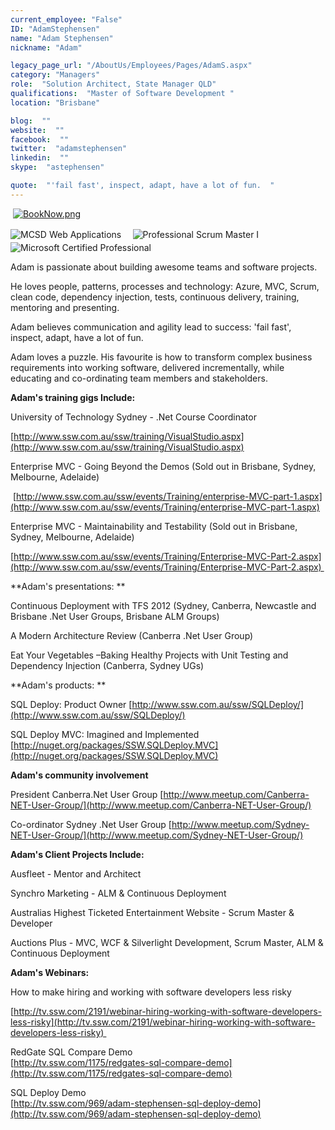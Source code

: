 ```yaml
---
current_employee: "False"
ID: "AdamStephensen"
name: "Adam Stephensen"
nickname: "Adam"

legacy_page_url: "/AboutUs/Employees/Pages/AdamS.aspx"
category: "Managers"
role:  "Solution Architect, State Manager QLD"
qualifications:  "Master of Software Development "
location: "Brisbane"

blog:  ""
website:  ""
facebook:  ""
twitter:  "adamstephensen"
linkedin:  ""
skype:  "astephensen"

quote:  "'fail fast', inspect, adapt, have a lot of fun.  "
---
```


​​​​​ [ ![BookNow.png](/AboutUs/Employees/PublishingImages/BookNow.png)](http://veethere.com/With/AdamStephensen) <span style="line-height:18px;"> </span>

 <span style="line-height:18px;"></span><span style="font-family:calibri;font-size:11pt;line-height:1.6;"> </span>![MCSD Web Applications](/AboutUs/Employees/PublishingImages/MCSD_2013(rgb)_1477.jpg)<span style="font-family:calibri;font-size:11pt;line-height:1.6;">     </span>![Professional Scrum Master I](/AboutUs/Employees/PublishingImages/PSMI.png)<span style="font-family:calibri;font-size:11pt;line-height:1.6;">    </span>![Microsoft Certified Professional](/AboutUs/Employees/PublishingImages/MCP.png)

Adam is passionate about building awesome teams and software projects.

He loves people, patterns, processes and technology: Azure, MVC, Scrum, clean code, dependency injection, tests, continuous delivery, training, mentoring and presenting.

Adam believes communication and agility lead to success: 'fail fast', inspect, adapt, have a lot of fun.<span>  </span>

Adam loves a puzzle. His favourite is how to transform complex business requirements into working software, delivered incrementally, while educating and co-ordinating team members and stakeholders.

 **Adam's training gigs Include:**

University of Technology Sydney - .Net Course Coordinator 

 [http://www.ssw.com.au/ssw/training/VisualStudio.aspx](http://www.ssw.com.au/ssw/training/VisualStudio.aspx)

Enterprise MVC - Going Beyond the Demos (Sold out in Brisbane, Sydney, Melbourne, Adelaide)

 [http://www.ssw.com.au/ssw/events/Training/enterprise-MVC-part-1.aspx](http://www.ssw.com.au/ssw/events/Training/enterprise-MVC-part-1.aspx)

Enterprise MVC - Maintainability and Testability (Sold out in Brisbane, Sydney, Melbourne, Adelaide)

 [http://www.ssw.com.au/ssw/events/Training/Enterprise-MVC-Part-2.aspx](http://www.ssw.com.au/ssw/events/Training/Enterprise-MVC-Part-2.aspx) 

 **Adam's presentations: **

Continuous Deployment with TFS 2012 (Sydney, Canberra, Newcastle and Brisbane .Net User Groups, Brisbane ALM Groups)

A Modern Architecture Review (Canberra .Net User Group)

Eat Your Vegetables –Baking Healthy Projects with Unit Testing and Dependency Injection (Canberra, Sydney UGs)

 **Adam's products: **

 <span>SQL Deploy: Product Owner [http://www.ssw.com.au/ssw/SQLDeploy/](http://www.ssw.com.au/ssw/SQLDeploy/)</span>

 <span>SQL Deploy MVC: Imagined and Implemented [http://nuget.org/packages/SSW.SQLDeploy.MVC](http://nuget.org/packages/SSW.SQLDeploy.MVC)</span>

 **Adam's community involvement**

President Canberra.Net User Group [http://www.meetup.com/Canberra-NET-User-Group/](http://www.meetup.com/Canberra-NET-User-Group/)

Co-ordinator Sydney .Net User Group [http://www.meetup.com/Sydney-NET-User-Group/](http://www.meetup.com/Sydney-NET-User-Group/)

 **Adam's Client Projects Include:**

Ausfleet - Mentor and Architect

Synchro Marketing - ALM & Continuous Deployment

Australias Highest Ticketed Entertainment Website - Scrum Master & Developer

Auctions Plus - MVC, WCF & Silverlight Development, Scrum Master, ALM & Continuous Deployment

 **Adam's Webinars:**

How to make hiring and working with software developers less risky

 [http://tv.ssw.com/2191/webinar-hiring-working-with-software-developers-less-risky](http://tv.ssw.com/2191/webinar-hiring-working-with-software-developers-less-risky) 

RedGate SQL Compare Demo  
[http://tv.ssw.com/1175/redgates-sql-compare-demo](http://tv.ssw.com/1175/redgates-sql-compare-demo)

SQL Deploy Demo  
[http://tv.ssw.com/969/adam-stephensen-sql-deploy-demo](http://tv.ssw.com/969/adam-stephensen-sql-deploy-demo)  